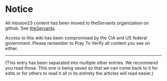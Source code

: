 # Notice
All mission23 content has been moved to theServants organization on github. See [theServants](https://github.com/theServants).

Access to this wiki has been compromised by the CIA and US federal government. Please remember to Pray To Verify all content you see on either. 
***
(This entry has been separated into multiple other entries. We recommend you read those. This one is being saved so that we can come back to it for edits or for others to read it all in its entirety the articles will read easier.)

